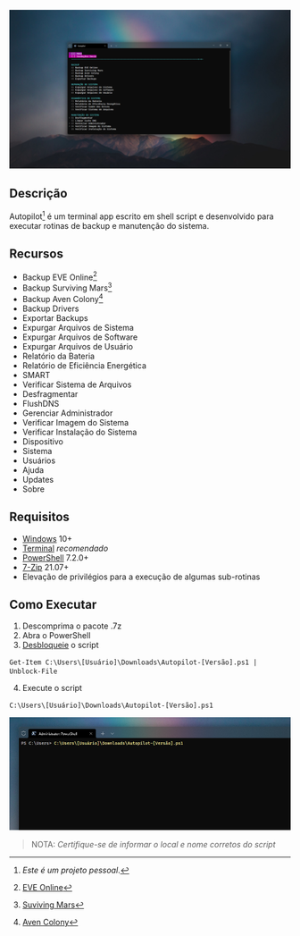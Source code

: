 ![](https://github.com/2uj1m28ohz/autopilot/blob/main/AutopilotScreen.png)

## Descrição
Autopilot[^1] é um terminal app escrito em shell script e desenvolvido para executar rotinas de backup e manutenção do sistema.

## Recursos
- Backup EVE Online[^2]
- Backup Surviving Mars[^3]
- Backup Aven Colony[^4]
- Backup Drivers
- Exportar Backups
- Expurgar Arquivos de Sistema
- Expurgar Arquivos de Software
- Expurgar Arquivos de Usuário
- Relatório da Bateria
- Relatório de Eficiência Energética
- SMART
- Verificar Sistema de Arquivos
- Desfragmentar
- FlushDNS
- Gerenciar Administrador
- Verificar Imagem do Sistema
- Verificar Instalação do Sistema
- Dispositivo
- Sistema
- Usuários
- Ajuda
- Updates
- Sobre

## Requisitos
- [Windows](https://www.microsoft.com/windows) 10+
- [Terminal](https://www.github.com/microsoft/terminal) *recomendado*
- [PowerShell](https://www.github.com/powershell/powershell) 7.2.0+
- [7-Zip](https://www.7-zip.org) 21.07+
- Elevação de privilégios para a execução de algumas sub-rotinas

## Como Executar
1. Descomprima o pacote .7z
2. Abra o PowerShell
3. [Desbloqueie](https://docs.microsoft.com/pt-br/powershell/module/microsoft.powershell.utility/unblock-file) o script
```
Get-Item C:\Users\[Usuário]\Downloads\Autopilot-[Versão].ps1 | Unblock-File
```
4. Execute o script
```
C:\Users\[Usuário]\Downloads\Autopilot-[Versão].ps1
```
![](https://github.com/2uj1m28ohz/autopilot/blob/main/AutopilotTerminal.png)
>NOTA: *Certifique-se de informar o local e nome corretos do script*

[^1]:_Este é um projeto pessoal_.
[^2]: [EVE Online](https://www.eveonline.com)
[^3]: [Suviving Mars](https://www.survivingmars.com)
[^4]: [Aven Colony](https://www.team17.com/games/aven-colony)

